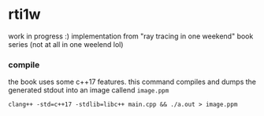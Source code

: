 # rti1w
work in progress :) implementation from "ray tracing in one weekend" book series (not at all in one weelend lol)


### compile

the book uses some c++17 features. this command compiles and dumps the generated stdout into an image callend `image.ppm`

```
clang++ -std=c++17 -stdlib=libc++ main.cpp && ./a.out > image.ppm
```

